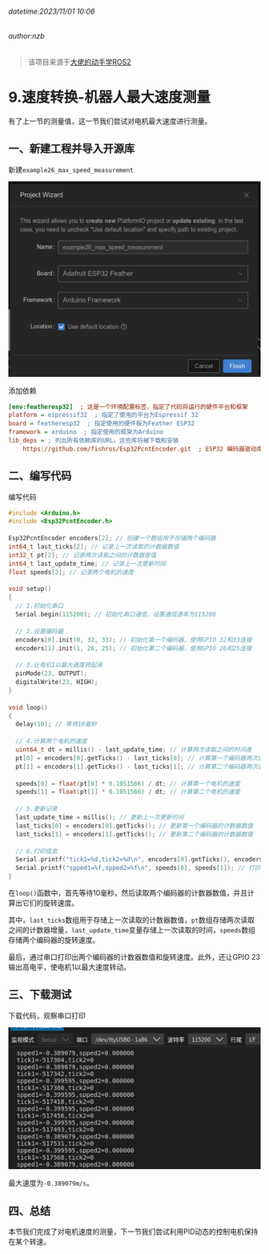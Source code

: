 ###### datetime:2023/11/01 10:06

###### author:nzb

> 该项目来源于[大佬的动手学ROS2](https://fishros.com/d2lros2)

# 9.速度转换-机器人最大速度测量

有了上一节的测量值，这一节我们尝试对电机最大速度进行测量。

## 一、新建工程并导入开源库

新建`example26_max_speed_measurement`

![image-20230302032027032](imgs/image-20230302032027032.png)

添加依赖

```ini
[env:featheresp32]  ; 这是一个环境配置标签，指定了代码将运行的硬件平台和框架
platform = espressif32  ; 指定了使用的平台为Espressif 32
board = featheresp32  ; 指定使用的硬件板为Feather ESP32
framework = arduino  ; 指定使用的框架为Arduino
lib_deps = ; 列出所有依赖库的URL，这些库将被下载和安装
    https://github.com/fishros/Esp32PcntEncoder.git  ; ESP32 编码器驱动库
```

## 二、编写代码

编写代码

```cpp
#include <Arduino.h>
#include <Esp32PcntEncoder.h>

Esp32PcntEncoder encoders[2]; // 创建一个数组用于存储两个编码器
int64_t last_ticks[2]; // 记录上一次读取的计数器数值
int32_t pt[2]; // 记录两次读取之间的计数器差值
int64_t last_update_time; // 记录上一次更新时间
float speeds[2]; // 记录两个电机的速度

void setup()
{
  // 1.初始化串口
  Serial.begin(115200); // 初始化串口通信，设置通信速率为115200

  // 2.设置编码器
  encoders[0].init(0, 32, 33); // 初始化第一个编码器，使用GPIO 32和33连接
  encoders[1].init(1, 26, 25); // 初始化第二个编码器，使用GPIO 26和25连接

  // 3.让电机1以最大速度转起来
  pinMode(23, OUTPUT);
  digitalWrite(23, HIGH);
}

void loop()
{
  delay(10); // 等待10毫秒

  // 4.计算两个电机的速度
  uint64_t dt = millis() - last_update_time; // 计算两次读取之间的时间差
  pt[0] = encoders[0].getTicks() - last_ticks[0]; // 计算第一个编码器两次读取之间的计数器差值
  pt[1] = encoders[1].getTicks() - last_ticks[1]; // 计算第二个编码器两次读取之间的计数器差值

  speeds[0] = float(pt[0] * 0.1051566) / dt; // 计算第一个电机的速度
  speeds[1] = float(pt[1] * 0.1051566) / dt; // 计算第二个电机的速度

  // 5.更新记录
  last_update_time = millis(); // 更新上一次更新时间
  last_ticks[0] = encoders[0].getTicks(); // 更新第一个编码器的计数器数值
  last_ticks[1] = encoders[1].getTicks(); // 更新第二个编码器的计数器数值

  // 6.打印信息
  Serial.printf("tick1=%d,tick2=%d\n", encoders[0].getTicks(), encoders[1].getTicks()); // 打印两个编码器的计数器数值
  Serial.printf("spped1=%f,spped2=%f\n", speeds[0], speeds[1]); // 打印两个电机的速度
}
```

在`loop()`函数中，首先等待10毫秒，然后读取两个编码器的计数器数值，并且计算出它们的旋转速度。

其中，`last_ticks`数组用于存储上一次读取的计数器数值，`pt`数组存储两次读取之间的计数器增量，`last_update_time`变量存储上一次读取的时间，`speeds`数组存储两个编码器的旋转速度。

最后，通过串口打印出两个编码器的计数器数值和旋转速度。此外，还让GPIO 23输出高电平，使电机1以最大速度转动。

## 三、下载测试

下载代码，观察串口打印

![image-20230302021823741](imgs/image-20230302021823741.png)

最大速度为`-0.389079m/s`。

## 四、总结

本节我们完成了对电机速度的测量，下一节我们尝试利用PID动态的控制电机保持在某个转速。
